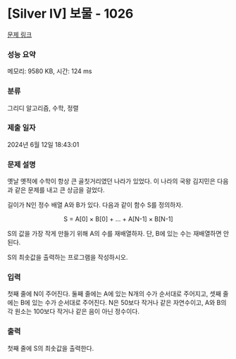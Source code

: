 # [Silver IV] 보물 - 1026 

[문제 링크](https://www.acmicpc.net/problem/1026) 

### 성능 요약

메모리: 9580 KB, 시간: 124 ms

### 분류

그리디 알고리즘, 수학, 정렬

### 제출 일자

2024년 6월 12일 18:43:01

### 문제 설명

<p>옛날 옛적에 수학이 항상 큰 골칫거리였던 나라가 있었다. 이 나라의 국왕 김지민은 다음과 같은 문제를 내고 큰 상금을 걸었다.</p>

<p>길이가 N인 정수 배열 A와 B가 있다. 다음과 같이 함수 S를 정의하자.</p>

<p style="text-align: center;">S = A[0] × B[0] + ... + A[N-1] × B[N-1]</p>

<p>S의 값을 가장 작게 만들기 위해 A의 수를 재배열하자. 단, B에 있는 수는 재배열하면 안 된다.</p>

<p>S의 최솟값을 출력하는 프로그램을 작성하시오.</p>

### 입력 

 <p>첫째 줄에 N이 주어진다. 둘째 줄에는 A에 있는 N개의 수가 순서대로 주어지고, 셋째 줄에는 B에 있는 수가 순서대로 주어진다. N은 50보다 작거나 같은 자연수이고, A와 B의 각 원소는 100보다 작거나 같은 음이 아닌 정수이다.</p>

### 출력 

 <p>첫째 줄에 S의 최솟값을 출력한다.</p>

